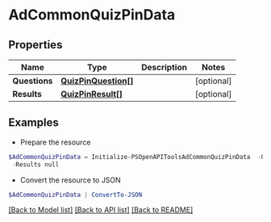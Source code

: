 # AdCommonQuizPinData
## Properties

Name | Type | Description | Notes
------------ | ------------- | ------------- | -------------
**Questions** | [**QuizPinQuestion[]**](QuizPinQuestion.md) |  | [optional] 
**Results** | [**QuizPinResult[]**](QuizPinResult.md) |  | [optional] 

## Examples

- Prepare the resource
```powershell
$AdCommonQuizPinData = Initialize-PSOpenAPIToolsAdCommonQuizPinData  -Questions null `
 -Results null
```

- Convert the resource to JSON
```powershell
$AdCommonQuizPinData | ConvertTo-JSON
```

[[Back to Model list]](../README.md#documentation-for-models) [[Back to API list]](../README.md#documentation-for-api-endpoints) [[Back to README]](../README.md)

